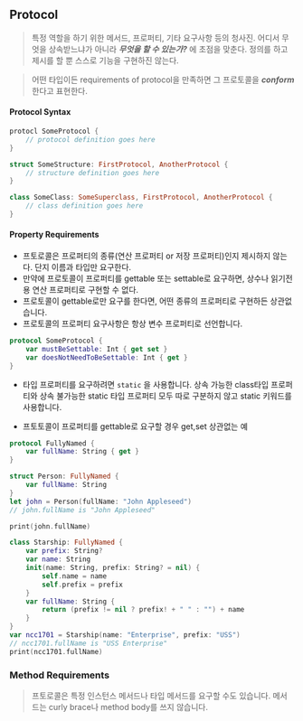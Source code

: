 ## Protocol

> 특정 역할을 하기 위한 메서드, 프로퍼티, 기타 요구사항 등의 청사진. 어디서 무엇을 상속받느냐가 아니라 ___무엇을 할 수 있는가?___ 에 초점을 맞춘다. 정의를 하고 제시를 할 뿐 스스로 기능을 구현하진 않는다.

> 어떤 타입이든 requirements of protocol을 만족하면 그 프로토콜을 ___conform___ 한다고 표현한다.

#### Protocol Syntax

```swift
protocl SomeProtocol {
	// protocol definition goes here
}
```

```swift
struct SomeStructure: FirstProtocol, AnotherProtocol {
    // structure definition goes here
}
```

```swift
class SomeClass: SomeSuperclass, FirstProtocol, AnotherProtocol {
    // class definition goes here
}

```


#### Property Requirements
* 프토로콜은 프로퍼티의 종류(연산 프로퍼티 or 저장 프로퍼티)인지 제시하지 않는다. 단지 이름과 타입만 요구한다.
* 만약에 프로토콜이 프로퍼티를 gettable 또는 settable로 요구하면, 상수나 읽기전용 연산 프로퍼티로 구현할 수 없다.
* 프로토콜이 gettable로만 요구를 한다면, 어떤 종류의 프로퍼티로 구현하든 상관없습니다. 
* 프로토콜의 프로퍼티 요구사항은 항상 변수 프로퍼티로 선언합니다. 

```swift
protocol SomeProtocol {
    var mustBeSettable: Int { get set }
    var doesNotNeedToBeSettable: Int { get }
}
```

* 타입 프로퍼티를 요구하려면 `static` 을 사용합니다. 상속 가능한 class타입 프로퍼티와 상속 불가능한 static 타입 프로퍼티 모두 따로 구분하지 않고 static 키워드를 사용합니다.

* 프토토콜이 프로퍼티를 gettable로 요구할 경우 get,set 상관없는 예

```swift
protocol FullyNamed {
    var fullName: String { get }
}

struct Person: FullyNamed {
    var fullName: String
}
let john = Person(fullName: "John Appleseed")
// john.fullName is "John Appleseed"

print(john.fullName)

class Starship: FullyNamed {
    var prefix: String?
    var name: String
    init(name: String, prefix: String? = nil) {
        self.name = name
        self.prefix = prefix
    }
    var fullName: String {
        return (prefix != nil ? prefix! + " " : "") + name
    }
}
var ncc1701 = Starship(name: "Enterprise", prefix: "USS")
// ncc1701.fullName is "USS Enterprise"
print(ncc1701.fullName)
```


### Method Requirements
> 프토로콜은 특정 인스턴스 메서드나 타입 메서드를 요구할 수도 있습니다. 메서드는 curly brace나 method body를 쓰지 않습니다.



